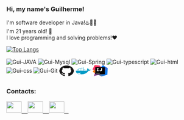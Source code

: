 
### Hi, my name's Guilherme!

I'm software developer in Java!♨️👨‍💻
<br>
I'm 21 years old! 👨‍
<br>
I love programming and solving problems!♥️ 
<br>

[![Top Langs](https://github-readme-stats.vercel.app/api/top-langs/?username=guilhermeMelo01&layout=compact)](https://github.com/anuraghazra/github-readme-stats)
  <div style="display: inline_block">
  <img align="center" alt="Gui-JAVA" height="30" width="40" src="https://cdn.jsdelivr.net/gh/devicons/devicon/icons/java/java-original-wordmark.svg" />
  <img align="center" alt="Gui-Mysql" height="30" width="40" src="https://cdn.jsdelivr.net/gh/devicons/devicon/icons/mysql/mysql-plain-wordmark.svg" />
  <img align="center" alt="Gui-Spring" height="30" width="40" src="https://cdn.jsdelivr.net/gh/devicons/devicon/icons/spring/spring-original.svg" />
  <img align="center" alt="Gui-typescript" height="30" width="40" src="https://cdn.iconscout.com/icon/free/png-256/typescript-1174965.png" /> 
  <img align="center" alt="Gui-html" height="30" width="40" src="https://cdn-icons-png.flaticon.com/512/732/732212.png" /> 
  <img align="center" alt="Gui-css" height="30" width="40" src="https://cdn-icons-png.flaticon.com/512/732/732190.png" /> 
  <img align="center" alt="Gui-Git" height="30" width="40" src="https://cdn.jsdelivr.net/gh/devicons/devicon/icons/git/git-original.svg" />
  <img align="center" alt="Gui-GitHub" height="30" width="40" src="https://raw.githubusercontent.com/devicons/devicon/1119b9f84c0290e0f0b38982099a2bd027a48bf1/icons/github/github-original.svg" />
  <img align="center" alt="Gui-Docker" height="30" width="40" src="https://raw.githubusercontent.com/devicons/devicon/1119b9f84c0290e0f0b38982099a2bd027a48bf1/icons/docker/docker-plain.svg" />
  <img align="center" alt="Gui-Docker" height="30" width="40" src="https://raw.githubusercontent.com/devicons/devicon/1119b9f84c0290e0f0b38982099a2bd027a48bf1/icons/intellij/intellij-original.svg" /> 
</div>

##
<h3>Contacts:</h3>
  <a href="https://www.linkedin.com/in/guillherme-melo/" target="_blank">
  <img height="30" width="40" src="https://cdn-icons-png.flaticon.com/512/174/174857.png" target="_blank">
  &nbsp;&nbsp;
</a> 
<a href="https://api.whatsapp.com/send?phone=5585991085241&text=Ol%C3%A1%2C%20Gostaria%20de%20saber%20mais%20sobre%20seus%20servi%C3%A7os%20como%20desenvolvedor!" target="_blank">
  <img height="30" width="40" src="https://cdn.discordapp.com/attachments/937340483997421593/1005811841827614761/unknown.png" target="_blank">
  &nbsp;&nbsp;
</a> 
  <a href="mailto:meloguilherme1994@gmail.com" target="_blank">
  <img height="30" width="40" src="https://cdn-icons-png.flaticon.com/512/281/281769.png" target="_blank">
  &nbsp;&nbsp;
</a> 

